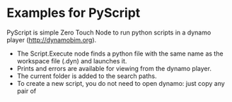 # Examples for PyScript
PyScript is simple Zero Touch Node to run python scripts in a dynamo player (http://dynamobim.org).
- The Script.Execute node finds a python file with the same name as the workspace file (.dyn) and launches it.
- Prints and errors are available for viewing from the dynamo player.
- The current folder is added to the search paths.
- To create a new script, you do not need to open dynamo: just copy any pair of <script name> .dyn / <script name> .py

## Installation
1. Find and install PyScript package.
2. Connect Script.Execute to Watch node.
3. Rename and set as output Watch node.

## Usage example
Project structure:
```
scripts/
├── isolate_warnings.dyn
├── isolate_warnings.py
├── ...
├── another_script.dyn
├── another_script.py
└── wrapper.py
```
### wrapper.py
```python
import clr

clr.AddReference('RevitAPI')
import Autodesk.Revit.DB as DB

clr.AddReference("RevitNodes")
import Revit
clr.ImportExtensions(Revit.Elements)

clr.AddReference("RevitServices")
import RevitServices
from RevitServices.Persistence import DocumentManager
from RevitServices.Transactions import TransactionManager

doc = DocumentManager.Instance.CurrentDBDocument
uiapp = DocumentManager.Instance.CurrentUIApplication
app = uiapp.Application
uidoc = uiapp.ActiveUIDocument


def transaction(f, doc=doc):
    def wrapped(*args, **kwargs):
        TransactionManager.Instance.EnsureInTransaction(doc)
        r = f(*args, **kwargs)
        TransactionManager.Instance.TransactionTaskDone()
        return r
    return wrapped
```
### isolate_warnings.py
```python
from itertools import chain
from System.Collections.Generic import List
# импорт из нашего wrapper'а
from wrapper import doc, transaction, DB


def get_warning_element_ids():
    warnings = doc.GetWarnings()
    war_elements = list(chain(*(w.GetFailingElements() for w in warnings)))
    return war_elements


@transaction
def isolate_elements(element_ids, view=doc.ActiveView):
    element_to_isolate = List[DB.ElementId](element_ids)
    view.IsolateElementsTemporary(element_to_isolate)


def isolate_warnings():
    warning_el_ids = get_warning_element_ids()
    if not warning_el_ids:
        return "No Warnings"

    isolate_elements(warning_el_ids)
    return "Usolated {} elements".format(len(warning_el_ids))


result = isolate_warnings()
print(result)
```

